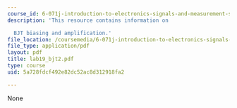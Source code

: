 ```yaml
---
course_id: 6-071j-introduction-to-electronics-signals-and-measurement-spring-2006
description: 'This resource contains information on

  BJT biasing and amplification.'
file_location: /coursemedia/6-071j-introduction-to-electronics-signals-and-measurement-spring-2006/5a728fdcf492e82dc52ac8d312918fa2_lab19_bjt2.pdf
file_type: application/pdf
layout: pdf
title: lab19_bjt2.pdf
type: course
uid: 5a728fdcf492e82dc52ac8d312918fa2

---
```

None